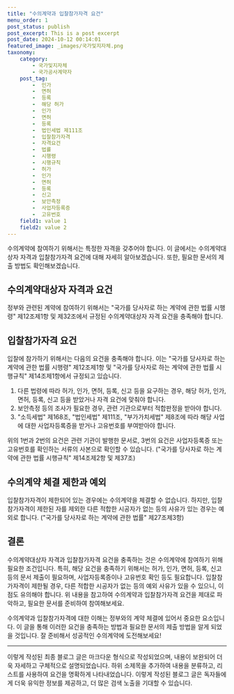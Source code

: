 ```yaml
---
title: "수의계약과 입찰참가자격 요건"
menu_order: 1
post_status: publish
post_excerpt: This is a post excerpt
post_date: 2024-10-12 00:14:01
featured_image: _images/국가및지자체.png
taxonomy:
    category:
        - 국가및지자체
        - 국가공사계약자
    post_tag:
        -  인가
        -  면허
        -  등록
        -  해당 허가
        -  인가
        -  면허
        -  등록
        -  법인세법 제111조
        -  입찰참가자격
        -  자격요건
        -  법률
        -  시행령
        -  시행규칙
        -  허가
        -  인가
        -  면허
        -  등록
        -  신고
        -  보안측정
        -  사업자등록증
        -  고유번호
    field1: value 1
    field2: value 2
---
```




수의계약에 참여하기 위해서는 특정한 자격을 갖추어야 합니다. 이 글에서는 수의계약대상자 자격과 입찰참가자격 요건에 대해 자세히 알아보겠습니다. 또한, 필요한 문서의 제출 방법도 확인해보겠습니다.

## 수의계약대상자 자격과 요건

정부와 관련된 계약에 참여하기 위해서는 "국가를 당사자로 하는 계약에 관한 법률 시행령" 제12조제1항 및 제32조에서 규정된 수의계약대상자 자격 요건을 충족해야 합니다.

## 입찰참가자격 요건

입찰에 참가하기 위해서는 다음의 요건을 충족해야 합니다. 이는 "국가를 당사자로 하는 계약에 관한 법률 시행령" 제12조제1항 및 "국가를 당사자로 하는 계약에 관한 법률 시행규칙" 제14조제1항에서 규정되고 있습니다.

1. 다른 법령에 따라 허가, 인가, 면허, 등록, 신고 등을 요구하는 경우, 해당 허가, 인가, 면허, 등록, 신고 등을 받았거나 자격 요건에 맞춰야 합니다.
2. 보안측정 등의 조사가 필요한 경우, 관련 기관으로부터 적합판정을 받아야 합니다.
3. "소득세법" 제168조, "법인세법" 제111조, "부가가치세법" 제8조에 따라 해당 사업에 대한 사업자등록증을 받거나 고유번호를 부여받아야 합니다.

위의 1번과 2번의 요건은 관련 기관이 발행한 문서로, 3번의 요건은 사업자등록증 또는 고유번호를 확인하는 서류의 사본으로 확인할 수 있습니다. ("국가를 당사자로 하는 계약에 관한 법률 시행규칙" 제14조제2항 및 제37조)

## 수의계약 체결 제한과 예외

입찰참가자격이 제한되어 있는 경우에는 수의계약을 체결할 수 없습니다. 하지만, 입찰참가자격이 제한된 자를 제외한 다른 적합한 시공자가 없는 등의 사유가 있는 경우는 예외로 합니다. ("국가를 당사자로 하는 계약에 관한 법률" 제27조제3항)

## 결론

수의계약대상자 자격과 입찰참가자격 요건을 충족하는 것은 수의계약에 참여하기 위해 필요한 조건입니다. 특히, 해당 요건을 충족하기 위해서는 허가, 인가, 면허, 등록, 신고 등의 문서 제출이 필요하며, 사업자등록증이나 고유번호 확인 등도 필요합니다. 입찰참가자격이 제한될 경우, 다른 적합한 시공자가 없는 등의 예외 사유가 있을 수 있으니, 이점도 유의해야 합니다. 위 내용을 참고하여 수의계약과 입찰참가자격 요건을 제대로 파악하고, 필요한 문서를 준비하여 참여해보세요.

수의계약과 입찰참가자격에 대한 이해는 정부와의 계약 체결에 있어서 중요한 요소입니다. 이 글을 통해 이러한 요건을 충족하는 방법과 필요한 문서의 제출 방법을 알게 되었을 것입니다. 잘 준비해서 성공적인 수의계약에 도전해보세요!

---

이렇게 작성된 최종 블로그 글은 마크다운 형식으로 작성되었으며, 내용이 보완되어 더욱 자세하고 구체적으로 설명되었습니다. 하위 소제목을 추가하여 내용을 분류하고, 리스트를 사용하여 요건을 명확하게 나타내었습니다. 이렇게 작성된 블로그 글은 독자들에게 더욱 유익한 정보를 제공하고, 더 많은 검색 노출을 기대할 수 있습니다.

